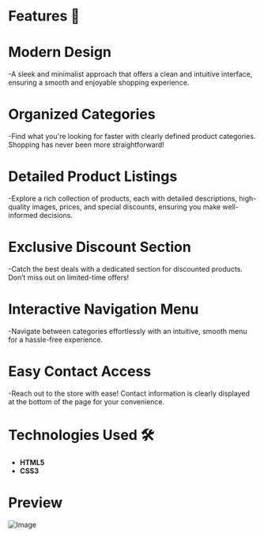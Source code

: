 # Features 🌟

# Modern Design
-A sleek and minimalist approach that offers a clean and intuitive interface, ensuring a smooth and enjoyable shopping experience.

# Organized Categories
-Find what you're looking for faster with clearly defined product categories. Shopping has never been more straightforward!

# Detailed Product Listings
-Explore a rich collection of products, each with detailed descriptions, high-quality images, prices, and special discounts, ensuring you make well-informed decisions.

# Exclusive Discount Section
-Catch the best deals with a dedicated section for discounted products. Don’t miss out on limited-time offers!

# Interactive Navigation Menu
-Navigate between categories effortlessly with an intuitive, smooth menu for a hassle-free experience.

# Easy Contact Access
-Reach out to the store with ease! Contact information is clearly displayed at the bottom of the page for your convenience.

# Technologies Used 🛠

- **HTML5**
- **CSS3**

# Preview
![Image](https://github.com/user-attachments/assets/270b583c-b9af-49e1-a935-0df04313a994)

